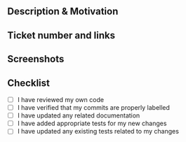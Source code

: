 <!--- Provide a short summary of your changes in the Title above, including tag to related cards/issues as well as type of change. -->
<!--- for example "PFA-123: Short description of this amazing change" -->

## Description & Motivation

<!--- General description and purpose of change -->

## Ticket number and links

<!--- Any links to related tickets -->

## Screenshots

<!--- If changes are visual and screenshots are useful -->

## Checklist

- [ ] I have reviewed my own code
- [ ] I have verified that my commits are properly labelled
- [ ] I have updated any related documentation
- [ ] I have added appropriate tests for my new changes
- [ ] I have updated any existing tests related to my changes